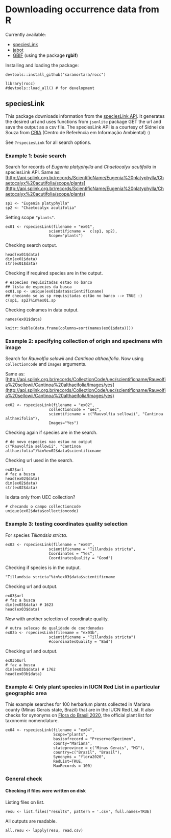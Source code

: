 # Downloading occurrence data from R

Currently available:

- [speciesLink](http://www.splink.org.br/)
- [jabot](http://jabot.jbrj.gov.br/v3/consulta.php)
- [GBIF](https://www.gbif.org/) (using the package **rgbif**)

Installing and loading the package:

`devtools::install_github("saramortara/rocc")`

```{r setup}
library(rocc)
#devtools::load_all() # for development
```

## speciesLink

This package downloads information from the [speciesLink API](http://api.splink.org.br/). It generates the desired url and uses functions from `jsonlite` package GET the url and save the output as a csv file. The speciesLink API is a courtesy of Sidnei de Souza from [CRIA](http://www.cria.org.br/) (Centro de Referência em Informação Ambiental) :)


See `?rspeciesLink` for all search options. 

### Example 1: basic search

Search for records of *Eugenia platyphylla* and *Chaetocalyx acutifolia* in speciesLink API. Same as: [http://api.splink.org.br/records/ScientificName/Eugenia%20platyphylla/Chaetocalyx%20acutifolia/scope/plants](http://api.splink.org.br/records/ScientificName/Eugenia%20platyphylla/Chaetocalyx%20acutifolia/scope/plants)

```{r sp}
sp1 <- "Eugenia platyphylla"
sp2 <- "Chaetocalyx acutifolia"
```

Setting scope `"plants"`. 

```{r ex01}
ex01 <- rspeciesLink(filename = "ex01",
                   scientificname =  c(sp1, sp2),
                   Scope="plants")
```

Checking search output. 

```{r ex01-check01}
head(ex01$data)
dim(ex01$data)
str(ex01$data)
```

Checking if required species are in the output. 

```{r ex01-check02}
# especies requisitadas estao no banco
## lista de especies da busca
ex01.sp <- unique(ex01$data$scientificname)
## checando se as sp requisitadas estão no banco --> TRUE :)
c(sp1, sp2)%in%ex01.sp
```

Checking colnames in data output.

```{r ex01-check03, eval=FALSE}
names(ex01$data)
```

```{r colnames, echo=FALSE}
knitr::kable(data.frame(columns=sort(names(ex01$data))))
```

### Example 2: specifying collection of origin and specimens with image

Search for *Rauvolfia selowii* and *Cantinoa althaeifolia*. Now using `collectioncode` and `Images` arguments.

Same as: [http://api.splink.org.br/records/CollectionCode/uec/scientificname/Rauvolfia%20sellowii/Cantinoa%20althaeifolia/Images/yes](http://api.splink.org.br/records/CollectionCode/uec/scientificname/Rauvolfia%20sellowii/Cantinoa%20althaeifolia/Images/yes)

```{r ex02}
ex02 <- rspeciesLink(filename = "ex02",
                   collectioncode = "uec",
                   scientificname = c("Rauvolfia sellowii", "Cantinoa althaeifolia"),
                   Images="Yes")
```

Checking again if species are in the search. 

```{r ex02-check01}
# de novo especies nao estao no output
c("Rauvolfia sellowii", "Cantinoa althaeifolia")%in%ex02$data$scientificname
```

Checking url used in the search. 

```{r ex02-check02}
ex02$url
# faz a busca
head(ex02$data)
dim(ex02$data)
str(ex02$data)
```

Is data only from UEC collection?

```{r ex02-check03}
# checando o campo collectioncode
unique(ex02$data$collectioncode)
```

### Example 3: testing coordinates quality selection

For species *Tillandsia stricta*. 

```{r ex03}
ex03 <- rspeciesLink(filename = "ex03",
                   scientificname = "Tillandsia stricta",
                   Coordinates = "Yes",
                   CoordinatesQuality = "Good")
```

Checking if species is in the output.

```{r ex03-check01}
"Tillandsia stricta"%in%ex03$data$scientificname
```

Checking url and output.

```{r ex03-check02}
ex03$url
# faz a busca
dim(ex03$data) # 1623
head(ex03$data)
```

Now with another selection of coordinate quality. 

```{r ex03b}
# outra selecao de qualidade de coordenadas
ex03b <- rspeciesLink(filename = "ex03b",
                   scientificname = "Tillandsia stricta")
                   #coordinatesQuality = "Bad")
```

Checking url and output.

```{r ex03b-check01}
ex03b$url
# faz a busca
dim(ex03b$data) # 1762
head(ex03b$data)
```

### Example 4: Only plant species in IUCN Red List in a particular geographic area

This example searches for 100 herbarium plants collected in Mariana county (Minas Gerais state, Brazil) that are in the IUCN Red List. It also checks for synonyms on [Flora do Brasil 2020](http://floradobrasil.jbrj.gov.br/reflora/listaBrasil/PrincipalUC/PrincipalUC.do;jsessionid=4887DC37EAB2ECF4A6754924CFD60AFB#CondicaoTaxonCP), the official plant list for taxonomic nomenclature.  

```{r ex04}
ex04 <- rspeciesLink(filename = "ex04",
                     Scope="plants", 
                     basisofrecord = "PreservedSpecimen",
                     county="Mariana", 
                     stateprovince = c("Minas Gerais", "MG"),
                     country=c("Brazil", "Brasil"),
                     Synonyms = "flora2020",
                     RedList=TRUE,
                     MaxRecords = 100)
```


### General check 

#### Checking if files were written on disk

Listing files on list. 

```{r check-resu}
resu <- list.files("results", pattern = '.csv', full.names=TRUE)
```

All outputs are readable.

```{r read-resu}
all.resu <- lapply(resu, read.csv)
```


